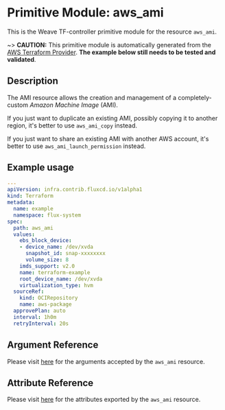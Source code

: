 
# Primitive Module: aws_ami

This is the Weave TF-controller primitive module for the resource `aws_ami`.

~> **CAUTION:** This primitive module is automatically generated from the [AWS Terraform Provider](https://registry.terraform.io/providers/hashicorp/aws/latest/docs/resources/ami). **The example below still needs to be tested and validated**.

## Description

The AMI resource allows the creation and management of a completely-custom
*Amazon Machine Image* (AMI).

If you just want to duplicate an existing AMI, possibly copying it to another
region, it's better to use `aws_ami_copy` instead.

If you just want to share an existing AMI with another AWS account,
it's better to use `aws_ami_launch_permission` instead.

## Example usage

```yaml
---
apiVersion: infra.contrib.fluxcd.io/v1alpha1
kind: Terraform
metadata:
  name: example
  namespace: flux-system
spec:
  path: aws_ami
  values:
    ebs_block_device:
    - device_name: /dev/xvda
      snapshot_id: snap-xxxxxxxx
      volume_size: 8
    imds_support: v2.0
    name: terraform-example
    root_device_name: /dev/xvda
    virtualization_type: hvm
  sourceRef:
    kind: OCIRepository
    name: aws-package
  approvePlan: auto
  interval: 1h0m
  retryInterval: 20s
```

## Argument Reference

Please visit [here](https://registry.terraform.io/providers/hashicorp/aws/latest/docs/resources/ami#argument-reference) for the arguments accepted by the `aws_ami` resource.

## Attribute Reference

Please visit [here](https://registry.terraform.io/providers/hashicorp/aws/latest/docs/resources/ami#attributes-reference) for the attributes exported by the `aws_ami` resource.
